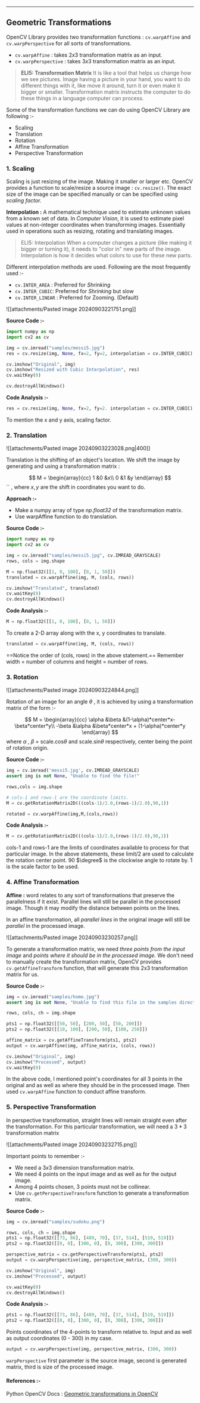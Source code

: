 
---

## Geometric Transformations

OpenCV Library provides two transformation functions : `cv.warpAffine` and `cv.warpPerspective` for all sorts of transformations. 

- `cv.warpAffine` : takes $2x3$ transformation matrix as an input.
- `cv.warpPerspective` : takes $3x3$ transformation matrix as an input.

> **ELI5: Transformation Matrix**
> It is like a tool that helps us change how we see pictures. Image having a picture in your hand, you want to do different things with it, like move it around, turn it or even make it bigger or smaller. Transformation matrix instructs the computer to do these things in a language computer can process.

Some of the transformation functions we can do using OpenCV Library are following :-
- Scaling
- Translation
- Rotation
- Affine Transformation
- Perspective Transformation

### 1. Scaling

Scaling is just resizing of the image. Making it smaller or larger etc. OpenCV provides a function to scale/resize a source image : `cv.resize()`. The exact size of the image can be specified manually or can be specified using *scaling factor.* 

**Interpolation :** A mathematical technique used to estimate unknown values from a known set of data. In *Computer Vision*, it is used to estimate pixel values at non-integer coordinates when transforming images. Essentially used in operations such as resizing, rotating and translating images.

> ELI5: Interpolation
> When a computer changes a picture (like making it bigger or turning it), it needs to "color in" new parts of the image. Interpolation is how it decides what colors to use for these new parts.

Different interpolation methods are used. Following are the most frequently used :-
- `cv.INTER_AREA` : Preferred for *Shrinking*
- `cv.INTER_CUBIC`: Preferred for *Shrinking* but slow
- `cv.INTER_LINEAR` : Preferred for Zooming. (Default)

![[attachments/Pasted image 20240903221751.png]]

**Source Code :-**

```python
import numpy as np
import cv2 as cv

img = cv.imread("samples/messi5.jpg")
res = cv.resize(img, None, fx=2, fy=2, interpolation = cv.INTER_CUBIC)

cv.imshow("Original", img)
cv.imshow("Resized with Cubic Interpolation", res)
cv.waitKey(0)

cv.destroyAllWindows()
```

**Code Analysis :-**

```python
res = cv.resize(img, None, fx=2, fy=2. interpolation = cv.INTER_CUBIC)
```

To mention the x and y axis, scaling factor.

### 2. Translation

![[attachments/Pasted image 20240903223028.png|400]]

Translation is the shifting of an object's location. We shift the image by generating and using a transformation matrix :

$$ M = 
\begin{array}{cc}
1 &0 &x\\
0 &1 &y
\end{array}
$$
``
, where $x, y$ are the shift in coordinates you want to do.

**Approach :-**
- Make a numpy array of type *np.float32* of the transformation matrix.
- Use warpAffine function to do translation.

**Source Code :-**

```python
import numpy as np
import cv2 as cv

img = cv.imread("samples/messi5.jpg", cv.IMREAD_GRAYSCALE)
rows, cols = img.shape

M = np.float32([[1, 0, 100], [0, 1, 50]])
translated = cv.warpAffine(img, M, (cols, rows))

cv.imshow("Translated", translated)
cv.waitKey(0)
cv.destroyAllWindows()
```

**Code Analysis :-**

```python
M = np.float32([[1, 0, 100], [0, 1, 50]])
```

To create a 2-D array along with the x, y coordinates to translate.

```python
translated = cv.warpAffine(img, M, (cols, rows))
```

==Notice the order of (cols, rows) in the above statement.== Remember width = number of columns and height = number of rows.

### 3. Rotation

![[attachments/Pasted image 20240903224844.png]]

Rotation of an image for an angle $\theta$ , it is achieved by using a transformation matrix of the form :-

$$ M = 
\begin{array}{cc}
\alpha &\beta &(1-\alpha)*center*x-\beta*center*y\\
-\beta &\alpha &\beta*center*x + (1-\alpha)*center*y
\end{array}
$$
where $\alpha$ , $\beta$  = scale.cos$\theta$ and scale.sin$\theta$ respectively, center being the point of rotation origin.

**Source Code :-**

```python
img = cv.imread('messi5.jpg', cv.IMREAD_GRAYSCALE)
assert img is not None, "Unable to find the file!"

rows,cols = img.shape

# cols-1 and rows-1 are the coordinate limits.
M = cv.getRotationMatrix2D(((cols-1)/2.0,(rows-1)/2.0),90,1))

rotated = cv.warpAffine(img,M,(cols,rows))
```

**Code Analysis :-**

```python
M = cv.getRotationMatrix2D(((cols-1)/2.0,(rows-1)/2.0),90,1))
```

cols-1 and rows-1 are the limits of coordinates available to process for that particular image. In the above statements, these limit/2 are used to calculate the rotation center point. 90 $\degree$ is the clockwise angle to rotate by. 1 is the scale factor to be used.

### 4. Affine Transformation

**Affine :** word relates to any sort of transformations that preserve the parallelness if it exist. Parallel lines will still be parallel in the processed image. Though it may modify the distance between points on the lines.

In an affine transformation, all *parallel lines* in the original image will still be *parallel* in the processed image.

![[attachments/Pasted image 20240903230257.png]]

To generate a transformation matrix, we need *three points from the input image* and *points where it should be in the processed image.* We don't need to manually create the transformation matrix, OpenCV provides `cv.getAffineTransform` function, that will generate this 2x3 transformation matrix for us.

**Source Code :-**

```python
img = cv.imread("samples/home.jpg")
assert img is not None, "Unable to find this file in the samples directory provided!"

rows, cols, ch = img.shape

pts1 = np.float32([[50, 50], [200, 50], [50, 200]])
pts2 = np.float32([[10, 100], [200, 50], [100, 250]])

affine_matrix = cv.getAffineTransform(pts1, pts2)
output = cv.warpAffine(img, affine_matrix, (cols, rows))

cv.imshow("Original", img)
cv.imshow("Processed", output)
cv.waitKey(0)
```

In the above code, I mentioned point's coordinates for all 3 points in the original and as well as where they should be in the processed image. Then used `cv.warpAffine` function to conduct affine transform.


### 5. Perspective Transformation

In perspective transformation, straight lines will remain straight even after the transformation. For this particular transformation, we will need a $3*3$ transformation matrix

![[attachments/Pasted image 20240903232715.png]]

Important points to remember :-
- We need a $3x3$ dimension transformation matrix.
- We need 4 points on the input image and as well as for the output image.
- Among 4 points chosen, 3 points must not be collinear.
- Use `cv.getPerspectiveTransform` function to generate a transformation matrix.

**Source Code :-**

```python
img = cv.imread("samples/sudoku.png")

rows, cols, ch = img.shape
pts1 = np.float32([[73, 86], [489, 70], [37, 514], [519, 519]])
pts2 = np.float32([[0, 0], [300, 0], [0, 300], [300, 300]])

perspective_matrix = cv.getPerspectiveTransform(pts1, pts2)
output = cv.warpPerspective(img, perspective_matrix, (300, 300))

cv.imshow("Original", img)
cv.imshow("Processed", output)

cv.waitKey(0)
cv.destroyAllWindows()
```

**Code Analysis :-**

```python
pts1 = np.float32([[73, 86], [489, 70], [37, 514], [519, 519]])
pts2 = np.float32([[0, 0], [300, 0], [0, 300], [300, 300]])
```

Points coordinates of the 4-points to transform relative to. Input and as well as output coordinates (0 - 300) in my case.

```python
output = cv.warpPerspective(img, perspective_matrix, (300, 300))
```

`warpPerspective` first parameter is the source image, second is generated matrix, third is size of the processed image.
#### References :-
Python OpenCV Docs : [Geometric transformations in OpenCV](https://docs.opencv.org/4.x/da/d6e/tutorial_py_geometric_transformations.html)

